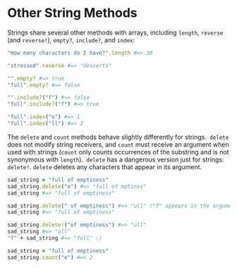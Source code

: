 # Other String Methods

Strings share several other methods with arrays, including `length`, `reverse` (and `reverse!`), `empty?`, `include?`, and `index`:

```ruby
"How many characters do I have?".length #=> 30

"stressed".reverse #=> "desserts"

"".empty? #=> true
"full".empty? #=> false

"".include?("f") #=> false
"full".include?("f") #=> true

"full".index("u") #=> 1
"full".index("ll") #=> 2
```

The `delete` and `count` methods behave slightly differently for strings.` delete` does not modify string receivers, and `count` must receive an argument when used with strings (`count` only counts occurrences of the substring and is not synonymous with `length`).` delete` has a dangerous version just for strings: `delete!`. `delete` deletes any characters that appear in its argument.

```ruby
sad_string = "full of emptiness"
sad_string.delete("e") #=> "full of mptinss"
sad_string #=> "full of emptiness"

sad_string.delete(" of emptiness") #=> "ull" ("f" appears in the argument)
sad_string #=> "full of emptiness"

sad_string.delete!("of emptiness") #=> "ull"
sad_string #=> "ull"
"f" + sad_string #=> "full" :)

sad_string = "full of emptiness"
sad_string.count("e") #=> 2
```